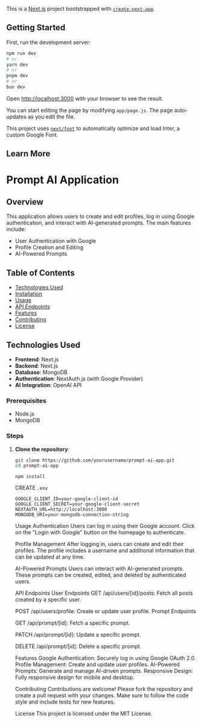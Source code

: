 This is a [Next.js](https://nextjs.org/) project bootstrapped with [`create-next-app`](https://github.com/vercel/next.js/tree/canary/packages/create-next-app).

## Getting Started

First, run the development server:

```bash
npm run dev
# or
yarn dev
# or
pnpm dev
# or
bun dev
```

Open [http://localhost:3000](http://localhost:3000) with your browser to see the result.

You can start editing the page by modifying `app/page.js`. The page auto-updates as you edit the file.

This project uses [`next/font`](https://nextjs.org/docs/basic-features/font-optimization) to automatically optimize and load Inter, a custom Google Font.

## Learn More

# Prompt AI Application

## Overview

This application allows users to create and edit profiles, log in using Google authentication, and interact with AI-generated prompts. The main features include:

-  User Authentication with Google
-  Profile Creation and Editing
-  AI-Powered Prompts

## Table of Contents

-  [Technologies Used](#technologies-used)
-  [Installation](#installation)
-  [Usage](#usage)
-  [API Endpoints](#api-endpoints)
-  [Features](#features)
-  [Contributing](#contributing)
-  [License](#license)

## Technologies Used

-  **Frontend**: Next.js
-  **Backend**: Next.js
-  **Database**: MongoDB
-  **Authentication**: NextAuth.js (with Google Provider)
-  **AI Integration**: OpenAI API

### Prerequisites

-  Node.js
-  MongoDB

### Steps

1. **Clone the repository**:

   ```bash
   git clone https://github.com/yourusername/prompt-ai-app.git
   cd prompt-ai-app
   ```

   ```
   npm install
   ```

   CREATE `.env`

   ```
   GOOGLE_CLIENT_ID=your-google-client-id
   GOOGLE_CLIENT_SECRET=your-google-client-secret
   NEXTAUTH_URL=http://localhost:3000
   MONGODB_URI=your-mongodb-connection-string
   ```

   Usage
   Authentication
   Users can log in using their Google account. Click on the "Login with Google" button on the homepage to authenticate.

   Profile Management
   After logging in, users can create and edit their profiles. The profile includes a username and additional information that can be updated at any time.

   AI-Powered Prompts
   Users can interact with AI-generated prompts. These prompts can be created, edited, and deleted by authenticated users.

   API Endpoints
   User Endpoints
   GET /api/users/[id]/posts: Fetch all posts created by a specific user.

   POST /api/users/profile: Create or update user profile.
   Prompt Endpoints

   GET /api/prompt/[id]: Fetch a specific prompt.

   PATCH /api/prompt/[id]: Update a specific prompt.

   DELETE /api/prompt/[id]: Delete a specific prompt.

   Features
   Google Authentication: Securely log in using Google OAuth 2.0.
   Profile Management: Create and update user profiles.
   AI-Powered Prompts: Generate and manage AI-driven prompts.
   Responsive Design: Fully responsive design for mobile and desktop.

   Contributing
   Contributions are welcome! Please fork the repository and create a pull request with your changes. Make sure to follow the code style and include tests for new features.

   License
   This project is licensed under the MIT License.
